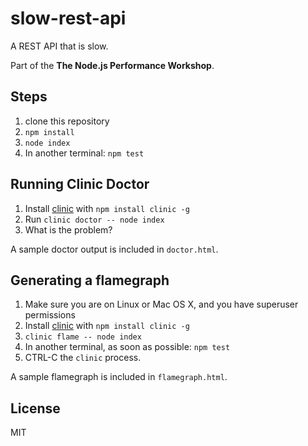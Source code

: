 # slow-rest-api

A REST API that is slow.

Part of the __The Node.js Performance Workshop__.

## Steps

1. clone this repository
2. `npm install`
3. `node index`
4. In another terminal: `npm test`

## Running Clinic Doctor

1. Install [clinic](http://npm.im/clinic) with `npm install clinic -g`
2. Run `clinic doctor -- node index`
3. What is the problem?

A sample doctor output is included in `doctor.html`.

## Generating a flamegraph

1. Make sure you are on Linux or Mac OS X, and you have superuser
   permissions
2. Install [clinic](http://npm.im/clinic) with `npm install clinic -g`
3. `clinic flame -- node index`
4. In another terminal, as soon as possible: `npm test`
5. CTRL-C the `clinic` process.

A sample flamegraph is included in `flamegraph.html`.

## License

MIT
